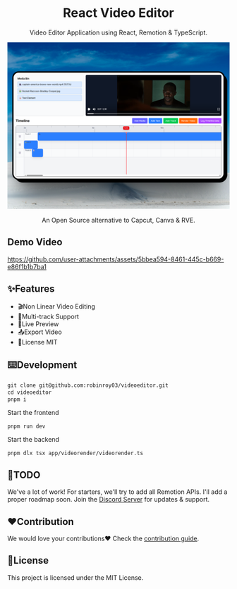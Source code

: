 <h1 align="center">React Video Editor</h1>
<p align="center">Video Editor Application using React, Remotion & TypeScript.</p>

<p align="center">
  <img src="public/screenshot-app.png" alt="React Video Editor Screenshot" width="800">
</p>
<p align="center">An Open Source alternative to Capcut, Canva & RVE.</p>

## Demo Video
https://github.com/user-attachments/assets/5bbea594-8461-445c-b669-e86f1b1b7ba1

## ✨Features
- 🎬Non Linear Video Editing
- 🔀Multi-track Support
- 👀Live Preview
- 📤Export Video
- 📜License MIT


## ⌨️Development
```
git clone git@github.com:robinroy03/videoeditor.git
cd videoeditor
pnpm i
```

Start the frontend
```
pnpm run dev
```

Start the backend
```
pnpm dlx tsx app/videorender/videorender.ts
```

## 📃TODO
We've a lot of work! For starters, we'll try to add all Remotion APIs. I'll add a proper roadmap soon. Join the [Discord Server](https://discord.com/invite/GSknuxubZK) for updates & support.

## ❤️Contribution
We would love your contributions❤️ Check the [contribution guide](CONTRIBUTING.md).


## 📜License
This project is licensed under the MIT License.
